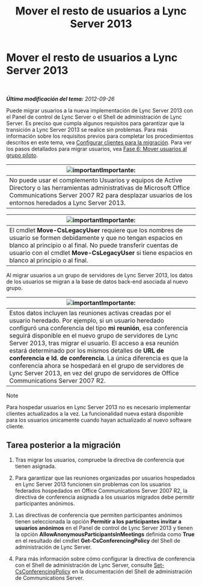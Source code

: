 ﻿---
title: Mover el resto de usuarios a Lync Server 2013
TOCTitle: Mover el resto de usuarios a Lync Server 2013
ms:assetid: 0eb990f0-f720-47a7-aaee-437fbd4c4c33
ms:mtpsurl: https://technet.microsoft.com/es-es/library/JJ687968(v=OCS.15)
ms:contentKeyID: 49888887
ms.date: 01/07/2017
mtps_version: v=OCS.15
ms.translationtype: HT
---

# Mover el resto de usuarios a Lync Server 2013

 

_**Última modificación del tema:** 2012-09-26_

Puede migrar usuarios a la nueva implementación de Lync Server 2013 con el Panel de control de Lync Server o el Shell de administración de Lync Server. Es preciso que cumpla algunos requisitos para garantizar que la transición a Lync Server 2013 se realice sin problemas. Para más información sobre los requisitos previos para completar los procedimientos descritos en este tema, vea [Configurar clientes para la migración](configure-clients-for-migration_1.md). Para ver los pasos detallados para migrar usuarios, vea [Fase 6: Mover usuarios al grupo piloto](phase-6-move-users-to-the-pilot-pool.md).

<table>
<thead>
<tr class="header">
<th><img src="images/Gg425917.important(OCS.15).gif" title="important" alt="important" />Importante:</th>
</tr>
</thead>
<tbody>
<tr class="odd">
<td>No puede usar el complemento Usuarios y equipos de Active Directory o las herramientas administrativas de Microsoft Office Communications Server 2007 R2 para desplazar usuarios de los entornos heredados a Lync Server 2013.</td>
</tr>
</tbody>
</table>


<table>
<thead>
<tr class="header">
<th><img src="images/Gg425917.important(OCS.15).gif" title="important" alt="important" />Importante:</th>
</tr>
</thead>
<tbody>
<tr class="odd">
<td>El cmdlet <strong>Move-CsLegacyUser</strong> requiere que los nombres de usuario se formen debidamente y que no tengan espacios en blanco al principio o al final. No puede transferir cuentas de usuario con el cmdlet <strong>Move-CsLegacyUser</strong> si tiene espacios en blanco al principio o al final.</td>
</tr>
</tbody>
</table>


Al migrar usuarios a un grupo de servidores de Lync Server 2013, los datos de los usuarios se migran a la base de datos back-end asociada al nuevo grupo.

<table>
<thead>
<tr class="header">
<th><img src="images/Gg425917.important(OCS.15).gif" title="important" alt="important" />Importante:</th>
</tr>
</thead>
<tbody>
<tr class="odd">
<td>Estos datos incluyen las reuniones activas creadas por el usuario heredado. Por ejemplo, si un usuario heredado configuró una conferencia del tipo <strong>mi reunión</strong>, esa conferencia seguirá disponible en el nuevo grupo de servidores de Lync Server 2013, tras migrar el usuario. El acceso a esa reunión estará determinado por los mismos detalles de <strong>URL de conferencia e Id. de conferencia</strong>. La única diferencia es que la conferencia ahora se hospedará en el grupo de servidores de Lync Server 2013, en vez del grupo de servidores de Office Communications Server 2007 R2.</td>
</tr>
</tbody>
</table>



> [!NOTE]
> Para hospedar usuarios en Lync Server 2013 no es necesario implementar clientes actualizados a la vez. La funcionalidad nueva estará disponible para los usuarios únicamente cuando hayan actualizado al nuevo software cliente.



## Tarea posterior a la migración

1.  Tras migrar los usuarios, compruebe la directiva de conferencia que tienen asignada.

2.  Para garantizar que las reuniones organizadas por usuarios hospedados en Lync Server 2013 funcionen sin problemas con los usuarios federados hospedados en Office Communications Server 2007 R2, la directiva de conferencia asignada a los usuarios migrados debe permitir participantes anónimos.

3.  Las directivas de conferencia que permiten participantes anónimos tienen seleccionada la opción **Permitir a los participantes invitar a usuarios anónimos** en el Panel de control de Lync Server 2013 y tienen la opción **AllowAnonymousParticipantsInMeetings** definida como **True** en el resultado del cmdlet **Get-CsConferencingPolicy** del Shell de administración de Lync Server.

4.  Para más información sobre cómo configurar la directiva de conferencia con el Shell de administración de Lync Server, consulte [Set-CsConferencingPolicy](https://docs.microsoft.com/en-us/powershell/module/skype/Set-CsConferencingPolicy) en la documentación del Shell de administración de Communications Server.


